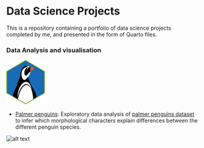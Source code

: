 # Data Science Projects

This is a repository containing a portfolio of data science projects completed by me, and presented in the form of Quarto files.


### Data Analysis and visualisation

<img src="images/penguin_sticker.png"  width="20%" height="20%">

- [Palmer penguins](https://htmlpreview.github.io/?https://github.com/FilipaSampaio/data_science_projects/blob/main/palmer/palmer_penguins.html): Exploratory data analysis of [palmer penguins dataset](https://allisonhorst.github.io/palmerpenguins/) to infer which morphological characters explain differences between the different penguin species.

![alt text](https://github.com/[username]/[reponame]/blob/[branch]/image.jpg?raw=true)
